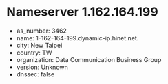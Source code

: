 # Nameserver 1.162.164.199

* as_number: 3462
* name: 1-162-164-199.dynamic-ip.hinet.net.
* city: New Taipei
* country: TW
* organization: Data Communication Business Group
* version: Unknown
* dnssec: false
